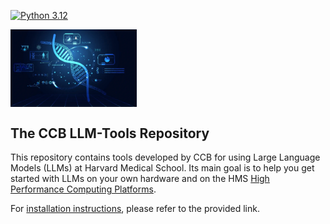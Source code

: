 [![Python 3.12](
https://img.shields.io/badge/python-3.12-blue.svg)](
https://www.python.org/downloads/release/python-31012/)

<p float="left">
    <img style="vertical-align: top" src="./images/ai-in-healthcare.webp" width="40%" />
</p>


<!-- ABOUT THE PROJECT -->
<!-- ABOUT THE PROJECT -->

## The CCB LLM-Tools Repository ##

This repository contains tools developed by CCB for using Large Language Models (LLMs) at Harvard Medical School. Its main goal is to help you get started with LLMs on your own hardware and on the HMS [High Performance Computing Platforms](https://harvardmed.atlassian.net/wiki/spaces). 

For [installation instructions](docs/installation.md), please refer to the provided link.